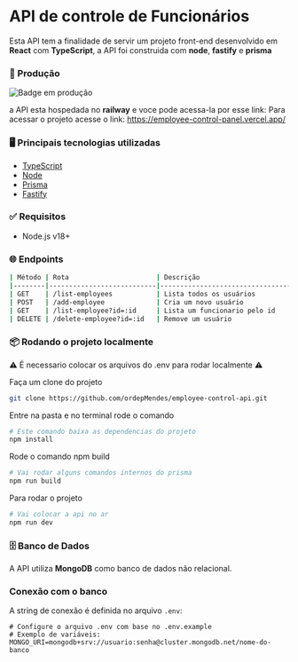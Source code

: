 # API de controle de Funcionários

Esta API tem a finalidade de servir um projeto front-end desenvolvido em **React** com **TypeScript**, a API foi construida com **node**, **fastify** e **prisma**

### 🚀 Produção

![Badge em produção](http://img.shields.io/static/v1?label=STATUS&message=EM%20PRODUCAO&color=GREEN&style=for-the-badge)

a API esta hospedada no **railway** e voce pode acessa-la por esse link: 
Para acessar o projeto acesse o link: [<a href="https://employee-control-panel.vercel.app/">https://employee-control-panel.vercel.app/</a>](https://employee-control-api-production.up.railway.app/)

### 🖥️ Principais tecnologias utilizadas

- [TypeScript](https://www.typescriptlang.org/)
- [Node](https://nodejs.org/pt)
- [Prisma](https://www.prisma.io/)
- [Fastify](https://fastify.dev/)

### ✅ Requisitos
- Node.js v18+

### 🌐 Endpoints

```bash
| Método | Rota                      | Descrição                         |
|--------|---------------------------|-----------------------------------|
| GET    | /list-employees           | Lista todos os usuários           |
| POST   | /add-employee             | Cria um novo usuário              |
| GET    | /list-employee?id=:id     | Lista um funcionario pelo id      |
| DELETE | /delete-employee?id=:id   | Remove um usuário                 |
```

### 📦 Rodando o projeto localmente

⚠️ É necessario colocar os arquivos do .env para rodar localmente ⚠️

Faça um clone do projeto
```bash
git clone https://github.com/ordepMendes/employee-control-api.git
```

Entre na pasta e no terminal rode o comando
```bash
# Este comando baixa as dependencias do projeto
npm install
```
Rode o comando npm build
```bash
# Vai rodar alguns comandos internos do prisma
npm run build
```
Para rodar o projeto
```bash
# Vai colocar a api no ar
npm run dev
```

### 🗄️ Banco de Dados

A API utiliza **MongoDB** como banco de dados não relacional.

### Conexão com o banco

A string de conexão é definida no arquivo `.env`:

```env
# Configure o arquivo .env com base no .env.example
# Exemplo de variáveis:
MONGO_URI=mongodb+srv://usuario:senha@cluster.mongodb.net/nome-do-banco
```
